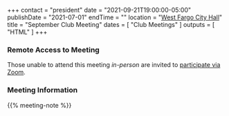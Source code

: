 +++
contact = "president"
date = "2021-09-21T19:00:00-05:00"
publishDate = "2021-07-01"
endTime = ""
location = "[West Fargo City Hall](/places/west-fargo-city-hall/)"
title = "September Club Meeting"
dates = [ "Club Meetings" ]
outputs = [ "HTML" ]
+++
### Remote Access to Meeting

Those unable to attend this meeting *in-person* are invited to
[participate via Zoom](https://lists.rrra.org/pipermail/announce/2021-September/000588.html).

### Meeting Information

{{% meeting-note %}}
